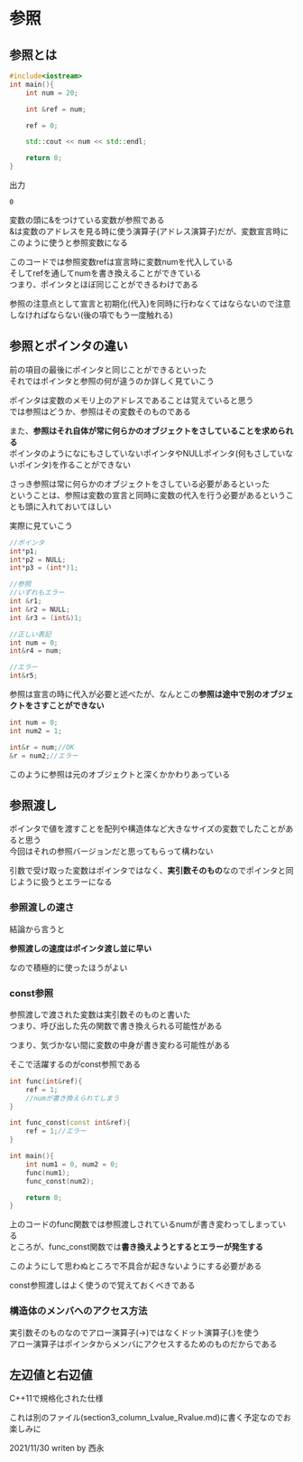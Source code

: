 # 参照

## 参照とは

```c++
#include<iostream>
int main(){
    int num = 20;

    int &ref = num;

    ref = 0;

    std::cout << num << std::endl;

    return 0;
}
```

出力

```markdowm
0
```

変数の頭に&をつけている変数が参照である  
&は変数のアドレスを見る時に使う演算子(アドレス演算子)だが、変数宣言時にこのように使うと参照変数になる

このコードでは参照変数refは宣言時に変数numを代入している  
そしてrefを通してnumを書き換えることができている  
つまり、ポインタとほぼ同じことができるわけである

参照の注意点として宣言と初期化(代入)を同時に行わなくてはならないので注意しなければならない(後の項でもう一度触れる)

## 参照とポインタの違い

前の項目の最後にポインタと同じことができるといった  
それではポインタと参照の何が違うのか詳しく見ていこう

ポインタは変数のメモリ上のアドレスであることは覚えていると思う  
では参照はどうか、参照はその変数そのものである

また、**参照はそれ自体が常に何らかのオブジェクトをさしていることを求められる**  
ポインタのようになにもさしていないポインタやNULLポインタ(何もさしていないポインタ)を作ることができない

さっき参照は常に何らかのオブジェクトをさしている必要があるといった  
ということは、参照は変数の宣言と同時に変数の代入を行う必要があるということも頭に入れておいてほしい

実際に見ていこう

```c++
//ポインタ
int*p1;
int*p2 = NULL;
int*p3 = (int*)1;

//参照
//いずれもエラー
int &r1;
int &r2 = NULL;
int &r3 = (int&)1;

//正しい表記
int num = 0;
int&r4 = num;

//エラー
int&r5;
```

参照は宣言の時に代入が必要と述べたが、なんとこの**参照は途中で別のオブジェクトをさすことができない**

```c++
int num = 0;
int num2 = 1;

int&r = num;//OK
&r = num2;//エラー
```

このように参照は元のオブジェクトと深くかかわりあっている

## 参照渡し

ポインタで値を渡すことを配列や構造体など大きなサイズの変数でしたことがあると思う  
今回はそれの参照バージョンだと思ってもらって構わない

引数で受け取った変数はポインタではなく、**実引数そのもの**なのでポインタと同じように扱うとエラーになる

### 参照渡しの速さ

結論から言うと

**参照渡しの速度はポインタ渡し並に早い**

なので積極的に使ったほうがよい

### const参照

参照渡しで渡された変数は実引数そのものと書いた  
つまり、呼び出した先の関数で書き換えられる可能性がある

つまり、気づかない間に変数の中身が書き変わる可能性がある

そこで活躍するのがconst参照である

```c++
int func(int&ref){
    ref = 1;
    //numが書き換えられてしまう
}

int func_const(const int&ref){
    ref = 1;//エラー 
}

int main(){
    int num1 = 0, num2 = 0;
    func(num1);
    func_const(num2);

    return 0;
}
```

上のコードのfunc関数では参照渡しされているnumが書き変わってしまっている  
ところが、func_const関数では**書き換えようとするとエラーが発生する**

このようにして思わぬところで不具合が起きないようにする必要がある

const参照渡しはよく使うので覚えておくべきである

### 構造体のメンバへのアクセス方法

実引数そのものなのでアロー演算子(->)ではなくドット演算子(.)を使う  
アロー演算子はポインタからメンバにアクセスするためのものだからである

## 左辺値と右辺値

C++11で規格化された仕様

これは別のファイル(section3_column_Lvalue_Rvalue.md)に書く予定なのでお楽しみに

2021/11/30
writen by 西永
